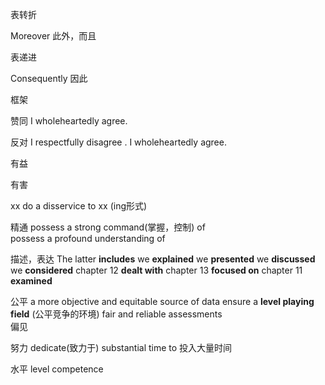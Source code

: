 表转折

Moreover  此外，而且


表递进

Consequently  因此 


框架

赞同 
I wholeheartedly agree.


反对
I respectfully disagree .
I wholeheartedly agree.


有益

有害

xx do a disservice  to   xx  (ing形式)

精通
possess a strong command(掌握，控制) of  
possess a profound understanding of  


描述，表达
The latter **includes** 
we **explained** 
we **presented**
we **discussed**
we **considered**
chapter 12 **dealt with** 
chapter 13 **focused on**
chapter 11 **examined**

公平
a more objective and equitable source of data 
ensure a **level playing field** (公平竞争的环境)
fair and reliable assessments  
偏见

努力 
dedicate(致力于) substantial time to  投入大量时间


水平
level
competence
